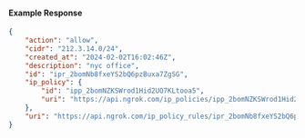 <!-- Code generated for API Clients. DO NOT EDIT. -->

#### Example Response

```json
{
	"action": "allow",
	"cidr": "212.3.14.0/24",
	"created_at": "2024-02-02T16:02:46Z",
	"description": "nyc office",
	"id": "ipr_2bomNb8fxeYS2bQ6pzBuxa7ZgSG",
	"ip_policy": {
		"id": "ipp_2bomNZKSWrod1Hid2UO7KLtooa5",
		"uri": "https://api.ngrok.com/ip_policies/ipp_2bomNZKSWrod1Hid2UO7KLtooa5"
	},
	"uri": "https://api.ngrok.com/ip_policy_rules/ipr_2bomNb8fxeYS2bQ6pzBuxa7ZgSG"
}
```
